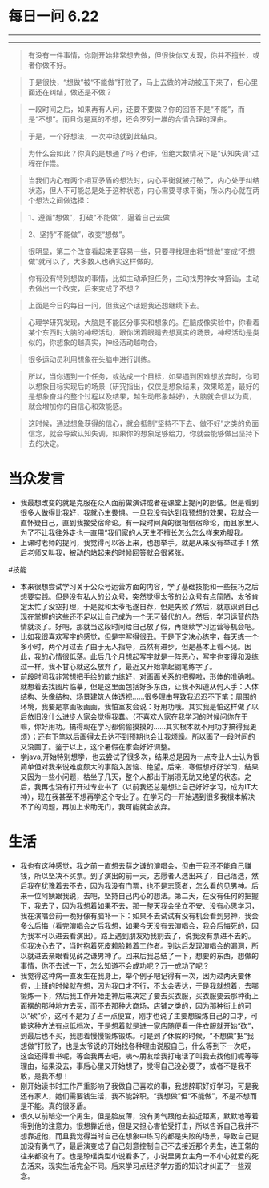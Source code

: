 # 每日一问 6.22

---
<!-- toc -->
---
>有没有一件事情，你刚开始非常想去做，但很快你又发现，你并不擅长，或者你做不好。

>于是很快，“想做”被“不能做”打败了，马上去做的冲动被压下来了，但心里面还在纠结，做还是不做？

>一段时间之后，如果再有人问，还要不要做？你的回答不是“不能”，而是“不想”。而且你是真的不想，还会罗列一堆的合情合理的理由。

>于是，一个好想法，一次冲动就到此结束。

>为什么会如此？你真的是想通了吗？也许，但绝大数情况下是“认知失调”过程在作祟。

>当我们内心有两个相互矛盾的想法时，内心平衡就被打破了，内心处于纠结状态，但人不可能总是处于这种状态，内心需要寻求平衡，所以内心就在两个想法之间做选择：

>1、遵循“想做”，打破“不能做”，逼着自己去做

>2、坚持“不能做”，改变“想做”。

>很明显，第二个改变看起来更容易一些，只要寻找理由将“想做”变成“不想做”就可以了，大多数人也确实这样做的。

>你有没有特别想做的事情，比如主动承担任务，主动找男神女神搭讪，主动去做出一个改变，后来变成了不想？

>上面是今日的每日一问，但我这个话题我还想继续下去。

>心理学研究发现，大脑是不能区分事实和想象的。在脑成像实验中，你看着某个东西时大脑的神经活动，跟你闭着眼睛去想真实的场景，神经活动是类似的，你想象的越真实，神经活动越吻合。

>很多运动员利用想象在头脑中进行训练。

>所以，当你遇到一个任务，或达成一个目标，如果遇到困难想放弃时，你可以想象目标实现后的场景（研究指出，仅仅是想象结果，效果略差，最好的是想象奋斗的整个过程以及结果，越生动形象越好），大脑就会信以为真，就会增加你的自信心和效能感。

>这时候，通过想象获得的信心，就会抵制“坚持不下去、做不好”之类的负面信念，就会导致认知失调，如果你的想象足够给力，你就会能够做出坚持下去的决定。

# 当众发言
- 我最想改变的就是克服在众人面前做演讲或者在课堂上提问的胆怯。但是看到很多人做得比我好，我就心生畏惧。一旦我没有达到我预想的效果，我就会一直怀疑自己，直到我接受宿命论。有一段时间真的很相信宿命论，而且家里人为了不让我往外走也一直用“我们家的人天生不擅长怎么怎么样来劝服我。
- 上课时老师的提问，我觉得可以答上来，也想举手。就是从来没有举过手！然后老师又叫我，被动的站起来的时候回答就会很紧张。

#技能
- 本来很想尝试学习关于公众号运营方面的内容，学了基础技能和一些技巧之后想要实践。但是没有私人的公众号，突然觉得太爷的公众号有点简陋，太爷肯定太忙了没空打理，于是就和太爷毛遂自荐，但是失败了然后，就意识到自己现在掌握的这些还不足以让自己成为一个无可替代的人。然后，学习运营的热情就淡了。好吧，那就当这段时间给自己放了假，再继续学习运营等机会吧。
- 比如我很喜欢写字的感觉，但是字写得很丑。于是下定决心练字，每天练一个多小时，两个月过去了由于无人指导，虽然有进步，但是基本上看不见。因此，我的心情很低落。此后几个月想起写字就是一阵恶心，写字也变得和没练过一样。我不甘心就这么放弃了，最近又开始拿起钢笔练字了。
- 前段时间我非常想把手绘的能力练好，对画面关系的把握啦，形体的准确啦。就想着去找图片临摹，但是这里面包括好多东西，让我不知道从何入手：人体结构、头像结构、场景建筑人体透视……很多理由导致我迟迟不下笔：周围的环境，我要是拿画板画画，我怕室友会说：好用功哦。其实我是怕这样做了以后依旧没什么进步人家会觉得我蠢。（不喜欢人家在我学习的时候问你在干嘛，你好用功。搞得现在学习都偷偷摸摸的……其实根本就不用功才搞得我更烦）；还有下笔以后画得太丑达不到预期也会让我烦躁。所以画了一段时间的又没画了。鉴于以上，这个暑假在家会好好调整。
- 学java,开始特别想学，也去尝试了很多次，结果总是因为一点专业人士认为很简单但对我来说难度颇大的事陷入苦恼、绝望。后来，寒假想好好学习，结果又因为一些小问题，枯坐了几天，整个人都出于崩溃无助又绝望的状态。之后，我再也没有打开过专业书了（以前我还总是想让自己好好学习，成为IT大神），现在我甚至不想再学这个专业了。在学习的一开始遇到很多我根本解决不了的问题，再加上求助无门，我可能就会放弃。

# 生活
- 我也有这种感觉，我之前一直想去薛之谦的演唱会，但由于我还不能自己赚钱，所以坚决不买票。到了演出的前一天，志愿者人选出来了，自己落选，然后我在犹豫着去不去，因为我没有门票，也不是志愿者，怎么看的见男神。后来一位阿姨跟我说，去吧，坚持自己内心的想法。第二天，在没有任何的把握下，我去了，因为我想着如果不去，那一整天我会坐立不安、没有心思学习，我在演唱会前一晚好像有脑补一下：如果不去试试有没有机会看到男神，我会多么后悔（看完演唱会之后我想，如果今天没有去演唱会，我会后悔死的，因为我本可以进去看演出）。路上遇到朋友劝我别去了，说我没有票进不去的。但我决心去了，当时抱着死皮赖脸赖着工作者。到达后发现演唱会的漏洞，所以就进去亲眼看见薛之谦男神了。回来后我总结了一下，想要的东西，想做的事情，你不去试一下，怎么知道不会成功呢？万一成功了呢？
- 我觉得这种病一直发生在我身上，举个例子吧记得有一次，因为过两天要休假，上班的时候就在想，因为我口才不行，不太会表达，于是我就想着，去哪锻炼一下，然后我工作开始走神后来决定了要去买衣服，买衣服要去那种街上面摆的那种地方去买，而不去那种大商场，店铺之类的，因为那种街上的可以“砍”价，这可不是为了占一点便宜，刚才也说了主要想锻炼自己的口才，可能这种方法有点低档次，于是想着就是进一家店随便看一件衣服就开始“砍”，到最后也不买，我想着慢慢锻炼锻炼。可是到了休假的时候，“不想做”把“我想做”打败了，也是太爷说的开始找各种理由说服自己，什么等到下一次吧，这会还得看书呢，等会我再去吧，咦～朋友给我打电话了叫我去找他们呢等等理由，结果没去，事后心里又开始想了，觉得自己没必要了，或者不是我不敢，是我不想！
- 刚开始读书时工作严重影响了我做自己喜欢的事，我想辞职好好学习，可是我还有家人，她们需要钱生活，我不能辞职。“我想做”但“不能做”，不是不想而是不能。真的很矛盾。
- 很久以前暗恋一个男生，但是脸皮薄，没有勇气跟他去拉近距离，默默地等着得到他的注意力。很想靠近他，但是又担心害怕受打击，所以告诉自己我并不想靠近他，而且我觉得当时自己在想象中练习的都是失败的场景，导致自己更加没有勇气了，最后演变成了自己刻意控制自己不去接近那个男生，连正常的往来都没有了。也是琼瑶类型小说看多了，小说里男女主角一不小心就爱的死去活来，现实生活完全不同。后来学习点经济学方面的知识才纠正了一些观念。
       